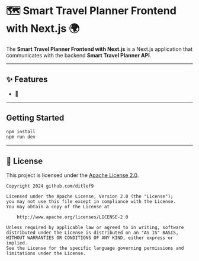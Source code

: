 
# 🗺️ Smart Travel Planner Frontend with Next.js 🌍

The **Smart Travel Planner Frontend with Next.js** is a Next.js application that communicates
with the backend **Smart Travel Planner API**. 



---

## ✨ Features

- 🔐 


---

## Getting Started

```bash
npm install
npm run dev
```

---


## 📜 License

This project is licensed under the
[Apache License 2.0](https://www.apache.org/licenses/LICENSE-2.0).

```
Copyright 2024 github.com/ditlef9

Licensed under the Apache License, Version 2.0 (the "License");
you may not use this file except in compliance with the License.
You may obtain a copy of the License at

    http://www.apache.org/licenses/LICENSE-2.0

Unless required by applicable law or agreed to in writing, software
distributed under the License is distributed on an "AS IS" BASIS,
WITHOUT WARRANTIES OR CONDITIONS OF ANY KIND, either express or implied.
See the License for the specific language governing permissions and
limitations under the License.
```